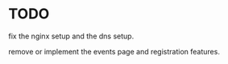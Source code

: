 # TODO

fix the nginx setup and the dns setup. 

remove or implement the events page and registration features.
